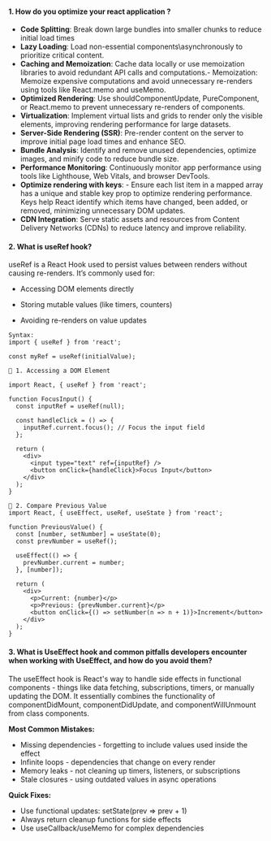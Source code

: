 #### 1. How do you optimize your react application ?

- **Code Splitting**: Break down large bundles into smaller chunks to reduce initial load times
- **Lazy Loading**: Load non-essential components\asynchronously to prioritize critical content.
- **Caching and Memoization**: Cache data locally or use memoization libraries to avoid redundant API calls and computations.- Memoization: Memoize expensive computations and avoid unnecessary re-renders using tools like React.memo and useMemo.
- **Optimized Rendering**: Use shouldComponentUpdate, PureComponent, or React.memo to prevent unnecessary re-renders of components.
- **Virtualization**: Implement virtual lists and grids to render only the visible elements, improving rendering performance for large datasets.
- **Server-Side Rendering (SSR)**: Pre-render content on the server to improve initial page load times and enhance SEO.
- **Bundle Analysis**: Identify and remove unused dependencies, optimize images, and minify code to reduce bundle size.
- **Performance Monitoring**: Continuously monitor app performance using tools like Lighthouse, Web Vitals, and browser DevTools.
- **Optimize rendering with keys**: - Ensure each list item in a mapped array has a unique and stable key prop to optimize rendering performance. Keys help React identify which items have changed, been added, or removed, minimizing unnecessary DOM updates.
- **CDN Integration**: Serve static assets and resources from Content Delivery Networks (CDNs) to reduce latency and improve reliability.

#### 2. What is useRef hook?
useRef is a React Hook used to persist values between renders without causing re-renders.
It’s commonly used for:

- Accessing DOM elements directly

- Storing mutable values (like timers, counters)

- Avoiding re-renders on value updates
```
Syntax:
import { useRef } from 'react';

const myRef = useRef(initialValue);

```

```
🔧 1. Accessing a DOM Element

import React, { useRef } from 'react';

function FocusInput() {
  const inputRef = useRef(null);

  const handleClick = () => {
    inputRef.current.focus(); // Focus the input field
  };

  return (
    <div>
      <input type="text" ref={inputRef} />
      <button onClick={handleClick}>Focus Input</button>
    </div>
  );
}

```

```
🔧 2. Compare Previous Value
import React, { useEffect, useRef, useState } from 'react';

function PreviousValue() {
  const [number, setNumber] = useState(0);
  const prevNumber = useRef();

  useEffect(() => {
    prevNumber.current = number;
  }, [number]);

  return (
    <div>
      <p>Current: {number}</p>
      <p>Previous: {prevNumber.current}</p>
      <button onClick={() => setNumber(n => n + 1)}>Increment</button>
    </div>
  );
}

```

#### 3. What is UseEffect hook and common pitfalls developers encounter when working with UseEffect, and how do you avoid them?
The useEffect hook is React's way to handle side effects in functional components - things like data fetching, subscriptions, timers, or manually updating the DOM. It essentially combines the functionality of componentDidMount, componentDidUpdate, and componentWillUnmount from class components.

**Most Common Mistakes:**

- Missing dependencies - forgetting to include values used inside the effect
- Infinite loops - dependencies that change on every render
- Memory leaks - not cleaning up timers, listeners, or subscriptions
- Stale closures - using outdated values in async operations

**Quick Fixes:**

- Use functional updates: setState(prev => prev + 1)
- Always return cleanup functions for side effects
- Use useCallback/useMemo for complex dependencies
